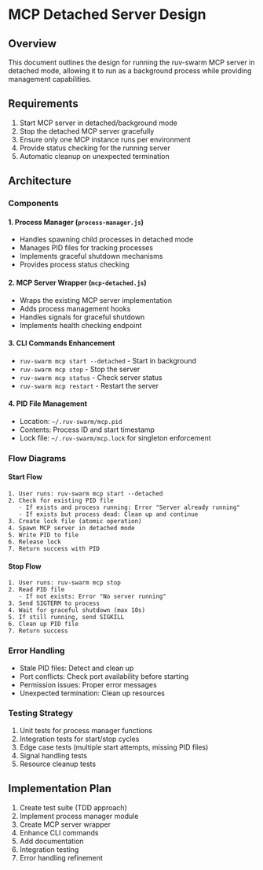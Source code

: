 # MCP Detached Server Design

## Overview
This document outlines the design for running the ruv-swarm MCP server in detached mode, allowing it to run as a background process while providing management capabilities.

## Requirements
1. Start MCP server in detached/background mode
2. Stop the detached MCP server gracefully
3. Ensure only one MCP instance runs per environment
4. Provide status checking for the running server
5. Automatic cleanup on unexpected termination

## Architecture

### Components

#### 1. Process Manager (`process-manager.js`)
- Handles spawning child processes in detached mode
- Manages PID files for tracking processes
- Implements graceful shutdown mechanisms
- Provides process status checking

#### 2. MCP Server Wrapper (`mcp-detached.js`)
- Wraps the existing MCP server implementation
- Adds process management hooks
- Handles signals for graceful shutdown
- Implements health checking endpoint

#### 3. CLI Commands Enhancement
- `ruv-swarm mcp start --detached` - Start in background
- `ruv-swarm mcp stop` - Stop the server
- `ruv-swarm mcp status` - Check server status
- `ruv-swarm mcp restart` - Restart the server

#### 4. PID File Management
- Location: `~/.ruv-swarm/mcp.pid`
- Contents: Process ID and start timestamp
- Lock file: `~/.ruv-swarm/mcp.lock` for singleton enforcement

### Flow Diagrams

#### Start Flow
```
1. User runs: ruv-swarm mcp start --detached
2. Check for existing PID file
   - If exists and process running: Error "Server already running"
   - If exists but process dead: Clean up and continue
3. Create lock file (atomic operation)
4. Spawn MCP server in detached mode
5. Write PID to file
6. Release lock
7. Return success with PID
```

#### Stop Flow
```
1. User runs: ruv-swarm mcp stop
2. Read PID file
   - If not exists: Error "No server running"
3. Send SIGTERM to process
4. Wait for graceful shutdown (max 10s)
5. If still running, send SIGKILL
6. Clean up PID file
7. Return success
```

### Error Handling
- Stale PID files: Detect and clean up
- Port conflicts: Check port availability before starting
- Permission issues: Proper error messages
- Unexpected termination: Clean up resources

### Testing Strategy
1. Unit tests for process manager functions
2. Integration tests for start/stop cycles
3. Edge case tests (multiple start attempts, missing PID files)
4. Signal handling tests
5. Resource cleanup tests

## Implementation Plan
1. Create test suite (TDD approach)
2. Implement process manager module
3. Create MCP server wrapper
4. Enhance CLI commands
5. Add documentation
6. Integration testing
7. Error handling refinement